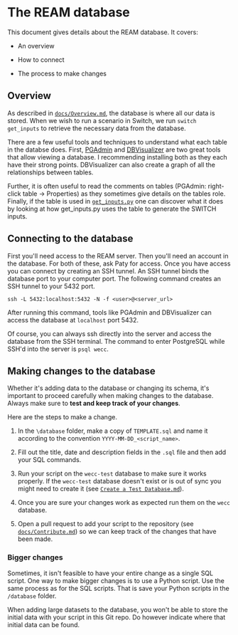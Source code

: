 # The REAM database

This document gives details about the REAM database. It covers: 

- An overview
  
- How to connect

- The process to make changes

## Overview

As described in [`docs/Overview.md`](/docs/Overiew.md), the database is where
all our data is stored. When we wish to run a scenario in Switch, we run `switch get_inputs`
to retrieve the necessary data from the database.

There are a few useful tools and techniques to understand what each table in the databse does.
First, [PGAdmin](https://www.pgadmin.org/) and [DBVisualizer](https://www.dbvis.com/) are two great
tools that allow viewing a database. I recommending installing both as they each have
their strong points. DBVisualizer can also create a graph of all the relationships between
tables.

Further, it is often useful to read the comments on tables (PGAdmin: right-click table -> Properties)
as they sometimes give details on the tables role. Finally, if the table is used in [`get_inputs.py`](/switch_model/wecc/get_inputs.py)
one can discover what it does by looking at how get_inputs.py uses the table to generate the SWITCH inputs.

## Connecting to the database

First you'll need access to the REAM server. Then you'll need an account in the database.
For both of these, ask Paty for access. Once you have access you can connect by creating
an SSH tunnel. An SSH tunnel binds the database port to your computer port. The following
command creates an SSH tunnel to your 5432 port.

`ssh -L 5432:localhost:5432 -N -f <user>@<server_url>`

After running this command, tools like PGAdmin and DBVisualizer can access the database
at `localhost` port 5432.

Of course, you can always ssh directly into the server and access the database from the SSH terminal.
The command to enter PostgreSQL while SSH'd into the server is `psql wecc`.

## Making changes to the database

Whether it's adding data to the database or changing its schema, it's important
to proceed carefully when making changes to the database. Always make sure to
**test and keep track of your changes**.

Here are the steps to make a change.

1. In the `\database` folder, make a copy of `TEMPLATE.sql` and name it according
to the convention `YYYY-MM-DD_<script_name>`.
   
2. Fill out the title, date and description fields in the `.sql` file and then add your SQL commands.

3. Run your script on the `wecc-test` database to make sure it works properly. If the
`wecc-test` database doesn't exist or is out of sync you might need to create it 
   (see [`Create a Test Database.md`](/database/utils/Create%20a%20Test%20Database.md)).
   
4. Once you are sure your changes work as expected run them on the `wecc` database.

5. Open a pull request to add your script to the repository (see [`docs/Contribute.md`](Contribute.md))
so we can keep track of the changes that have been made.

### Bigger changes

Sometimes, it isn't feasible to have your entire change as a single SQL script.
One way to make bigger changes is to use a Python script. Use the same process
as for the SQL scripts. That is save your Python scripts in the `/database` folder.

When adding large datasets to the database, you won't be able to store
the initial data with your script in this Git repo. Do however indicate
where that initial data can be found.

